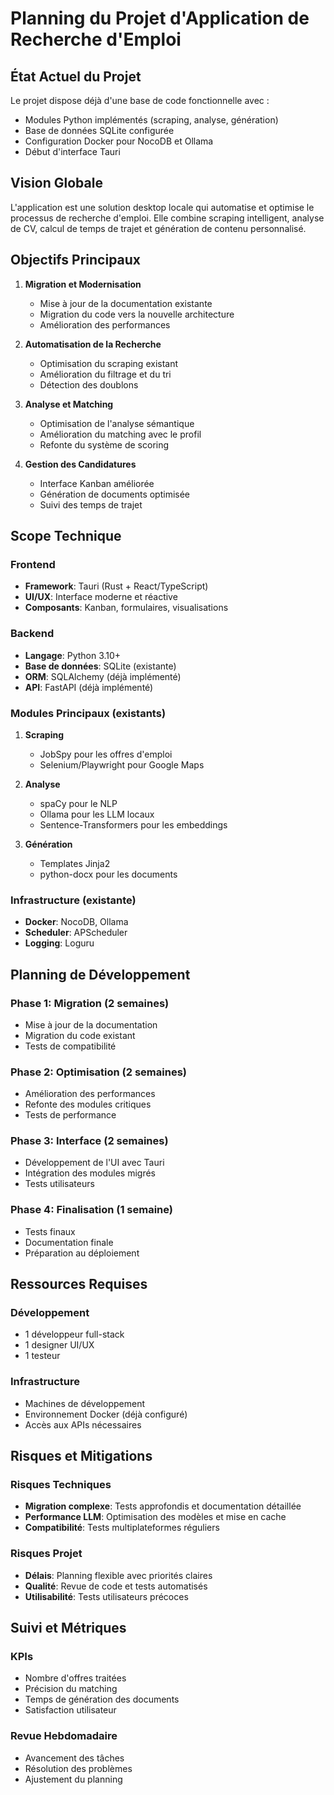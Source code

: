# Planning du Projet d'Application de Recherche d'Emploi

## État Actuel du Projet

Le projet dispose déjà d'une base de code fonctionnelle avec :
- Modules Python implémentés (scraping, analyse, génération)
- Base de données SQLite configurée
- Configuration Docker pour NocoDB et Ollama
- Début d'interface Tauri

## Vision Globale

L'application est une solution desktop locale qui automatise et optimise le processus de recherche d'emploi. Elle combine scraping intelligent, analyse de CV, calcul de temps de trajet et génération de contenu personnalisé.

## Objectifs Principaux

1. **Migration et Modernisation**
   - Mise à jour de la documentation existante
   - Migration du code vers la nouvelle architecture
   - Amélioration des performances

2. **Automatisation de la Recherche**
   - Optimisation du scraping existant
   - Amélioration du filtrage et du tri
   - Détection des doublons

3. **Analyse et Matching**
   - Optimisation de l'analyse sémantique
   - Amélioration du matching avec le profil
   - Refonte du système de scoring

4. **Gestion des Candidatures**
   - Interface Kanban améliorée
   - Génération de documents optimisée
   - Suivi des temps de trajet

## Scope Technique

### Frontend
- **Framework**: Tauri (Rust + React/TypeScript)
- **UI/UX**: Interface moderne et réactive
- **Composants**: Kanban, formulaires, visualisations

### Backend
- **Langage**: Python 3.10+
- **Base de données**: SQLite (existante)
- **ORM**: SQLAlchemy (déjà implémenté)
- **API**: FastAPI (déjà implémenté)

### Modules Principaux (existants)
1. **Scraping**
   - JobSpy pour les offres d'emploi
   - Selenium/Playwright pour Google Maps

2. **Analyse**
   - spaCy pour le NLP
   - Ollama pour les LLM locaux
   - Sentence-Transformers pour les embeddings

3. **Génération**
   - Templates Jinja2
   - python-docx pour les documents

### Infrastructure (existante)
- **Docker**: NocoDB, Ollama
- **Scheduler**: APScheduler
- **Logging**: Loguru

## Planning de Développement

### Phase 1: Migration (2 semaines)
- Mise à jour de la documentation
- Migration du code existant
- Tests de compatibilité

### Phase 2: Optimisation (2 semaines)
- Amélioration des performances
- Refonte des modules critiques
- Tests de performance

### Phase 3: Interface (2 semaines)
- Développement de l'UI avec Tauri
- Intégration des modules migrés
- Tests utilisateurs

### Phase 4: Finalisation (1 semaine)
- Tests finaux
- Documentation finale
- Préparation au déploiement

## Ressources Requises

### Développement
- 1 développeur full-stack
- 1 designer UI/UX
- 1 testeur

### Infrastructure
- Machines de développement
- Environnement Docker (déjà configuré)
- Accès aux APIs nécessaires

## Risques et Mitigations

### Risques Techniques
- **Migration complexe**: Tests approfondis et documentation détaillée
- **Performance LLM**: Optimisation des modèles et mise en cache
- **Compatibilité**: Tests multiplateformes réguliers

### Risques Projet
- **Délais**: Planning flexible avec priorités claires
- **Qualité**: Revue de code et tests automatisés
- **Utilisabilité**: Tests utilisateurs précoces

## Suivi et Métriques

### KPIs
- Nombre d'offres traitées
- Précision du matching
- Temps de génération des documents
- Satisfaction utilisateur

### Revue Hebdomadaire
- Avancement des tâches
- Résolution des problèmes
- Ajustement du planning 